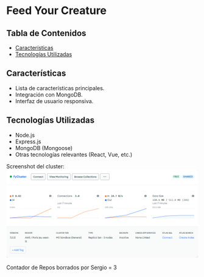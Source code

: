 # Feed Your Creature

## Tabla de Contenidos

- [Características](#características)
- [Tecnologías Utilizadas](#tecnologías-utilizadas)

## Características

- Lista de características principales.
- Integración con MongoDB.
- Interfaz de usuario responsiva.

## Tecnologías Utilizadas

- Node.js
- Express.js
- MongoDB (Mongoose)
- Otras tecnologías relevantes (React, Vue, etc.)

Screenshot del cluster:
![Captura de Cluster](images/captura.png)

Contador de Repos borrados por Sergio = 3

